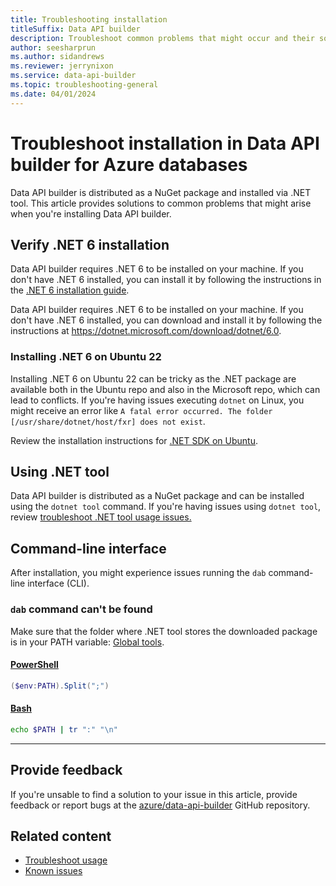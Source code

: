 ```yaml
---
title: Troubleshooting installation
titleSuffix: Data API builder
description: Troubleshoot common problems that might occur and their solutions when installing the Data API builder for Azure databases.
author: seesharprun
ms.author: sidandrews
ms.reviewer: jerrynixon
ms.service: data-api-builder
ms.topic: troubleshooting-general
ms.date: 04/01/2024
---
```


# Troubleshoot installation in Data API builder for Azure databases

Data API builder is distributed as a NuGet package and installed via .NET tool. This article provides solutions to common problems that might arise when you're installing Data API builder.

## Verify .NET 6 installation

Data API builder requires .NET 6 to be installed on your machine. If you don't have .NET 6 installed, you can install it by following the instructions in the [.NET 6 installation guide](/dotnet/core/install/).

Data API builder requires .NET 6 to be installed on your machine. If you don't have .NET 6 installed, you can download and install it by following the instructions at <https://dotnet.microsoft.com/download/dotnet/6.0>.

### Installing .NET 6 on Ubuntu 22

Installing .NET 6 on Ubuntu 22 can be tricky as the .NET package are available both in the Ubuntu repo and also in the Microsoft repo, which can lead to conflicts. If you're having issues executing `dotnet` on Linux, you might receive an error like `A fatal error occurred. The folder [/usr/share/dotnet/host/fxr] does not exist`.

Review the installation instructions for [.NET SDK on Ubuntu](/dotnet/core/install/linux-ubuntu).

## Using .NET tool

Data API builder is distributed as a NuGet package and can be installed using the `dotnet tool` command. If you're having issues using `dotnet tool`, review [troubleshoot .NET tool usage issues.](/dotnet/core/tools/troubleshoot-usage-issues)

## Command-line interface

After installation, you might experience issues running the `dab` command-line interface (CLI).

### `dab` command can't be found

Make sure that the folder where .NET tool stores the downloaded package is in your PATH variable: [Global tools](/dotnet/core/tools/troubleshoot-usage-issues#global-tools).

#### [PowerShell](#tab/powershell)

```powershell
($env:PATH).Split(";")
```

#### [Bash](#tab/bash)

```bash
echo $PATH | tr ":" "\n"
```

---

## Provide feedback

If you're unsable to find a solution to your issue in this article, provide feedback or report bugs at the [azure/data-api-builder](https://github.com/azure/data-api-builder/discussions) GitHub repository.

## Related content

- [Troubleshoot usage](usage.md)
- [Known issues](https://github.com/azure/data-api-builder/labels/known-issue)
